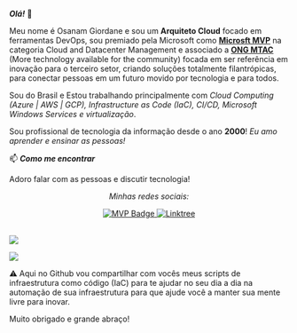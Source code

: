 ***Olá!*** 👋

Meu nome é Osanam Giordane e sou um **Arquiteto Cloud** focado em ferramentas DevOps, sou premiado pela Microsoft como [**Microsft MVP**](https://mvp.microsoft.com/pt-br/PublicProfile/5001893?fullName=Osanam%20Giordane%20da%20Costa%20Junior) na categoria Cloud and Datacenter Management e associado a [**ONG MTAC**](https://www.mtac.org.br/) (More technology available for the community) focada em ser referência em inovação para o terceiro setor, criando soluções totalmente filantrópicas, para conectar pessoas em um futuro movido por tecnologia e para todos. 

Sou do Brasil e Estou trabalhando principalmente com _Cloud Computing (Azure | AWS | GCP), Infrastructure as Code (IaC), CI/CD, Microsoft Windows Services e virtualização_.

Sou profissional de tecnologia da informação desde o ano **2000**! _Eu amo aprender e ensinar as pessoas!_

📫 ***Como me encontrar***

Adoro falar com as pessoas e discutir tecnologia! 

<div align="center">

<i>Minhas redes sociais:</i><br>

<a href="https://mvp.microsoft.com/pt-br/PublicProfile/5001893?fullName=Osanam%20Giordane%20da%20Costa%20Junior" target="_blank">
	<img src="https://img.shields.io/badge/-MVP%20Profile-blue?style=flat-square&logo=Microsoft&logoColor=white" alt="MVP Badge">
</a>

<a href="https://linktr.ee/osanam.giordane" target="_blank">
	<img src="https://img.shields.io/badge/linktree-39E09B?style=for-the-badge&logo=linktree&logoColor=white" alt="Linktree">
</a>

</div>
<br/>

<p align="justify">
  <img align="center" src="https://github-readme-stats.vercel.app/api?username=osanam-giordane&show_icons=true&count_private=true&theme=algolia" />
</p>
<p>
  <img align="center" src="https://github-readme-stats.vercel.app/api/top-langs/?username=osanam-giordane&layout=compact&theme=algolia" />
</p>

⚠️  Aqui no Github vou compartilhar com vocês meus scripts de infraestrutura como código (IaC) para te ajudar no seu dia a dia na automação de sua infraestrutura para que ajude você a manter sua mente livre para inovar.

Muito obrigado e grande abraço!
